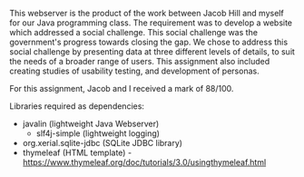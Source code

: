 This webserver is the product of the work between Jacob Hill and myself for our Java programming class. 
The requirement was to develop a website which addressed a social challenge. 
This social challenge was the government's progress towards closing the gap.
We chose to address this social challenge by presenting data at three different levels of details, to suit the needs of a broader range of users.
This assignment also included creating studies of usability testing, and development of personas.

For this assignment, Jacob and I received a mark of 88/100.

Libraries required as dependencies:
* javalin (lightweight Java Webserver)
   * slf4j-simple (lightweight logging)
* org.xerial.sqlite-jdbc (SQLite JDBC library)
* thymeleaf (HTML template) - https://www.thymeleaf.org/doc/tutorials/3.0/usingthymeleaf.html